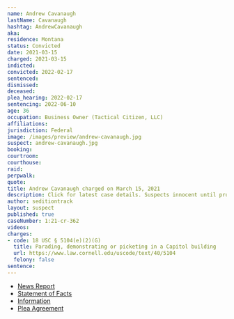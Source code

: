 ```yaml
---
name: Andrew Cavanaugh
lastName: Cavanaugh
hashtag: AndrewCavanaugh
aka:
residence: Montana
status: Convicted
date: 2021-03-15
charged: 2021-03-15
indicted:
convicted: 2022-02-17
sentenced: 
dismissed: 
deceased:
plea_hearing: 2022-02-17
sentencing: 2022-06-10
age: 36
occupation: Business Owner (Tactical Citizen, LLC)
affiliations:
jurisdiction: Federal
image: /images/preview/andrew-cavanaugh.jpg
suspect: andrew-cavanaugh.jpg
booking:
courtroom:
courthouse:
raid:
perpwalk:
quote:
title: Andrew Cavanaugh charged on March 15, 2021
description: Click for latest case details. Suspects innocent until proven guilty.
author: seditiontrack
layout: suspect
published: true
caseNumber: 1:21-cr-362
videos:
charges:
- code: 18 USC § 5104(e)(2)(G)
  title: Parading, demonstrating or picketing in a Capitol building
  url: https://www.law.cornell.edu/uscode/text/40/5104
  felony: false
sentence:
---
```

- [News Report](https://www.kbzk.com/news/crime-courts/bozeman-man-facing-charges-for-alleged-offenses-at-us-capitol-on-jan-6)
- [Statement of Facts](https://www.justice.gov/usao-dc/case-multi-defendant/file/1476951/download)
- [Information](https://www.justice.gov/usao-dc/case-multi-defendant/file/1397111/download)
- [Plea Agreement](https://www.justice.gov/usao-dc/case-multi-defendant/file/1476946/download)
